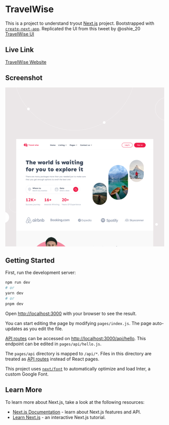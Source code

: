 # TravelWise

This is a project to understand tryout [Next.js](https://nextjs.org/) project. Bootstrapped with [`create-next-app`](https://github.com/vercel/next.js/tree/canary/packages/create-next-app). Replicated the UI from this tweet by @oshie_20 [TravelWise UI](https://twitter.com/oshie_20/status/1642808605740089345)

## Live Link
[TravelWise Website](https://travelwise-eight.vercel.app/)
## Screenshot
![TravelWise Intro Screenshot](./screenshots/travelwise.jpg)

## Getting Started

First, run the development server:

```bash
npm run dev
# or
yarn dev
# or
pnpm dev
```

Open [http://localhost:3000](http://localhost:3000) with your browser to see the result.

You can start editing the page by modifying `pages/index.js`. The page auto-updates as you edit the file.

[API routes](https://nextjs.org/docs/api-routes/introduction) can be accessed on [http://localhost:3000/api/hello](http://localhost:3000/api/hello). This endpoint can be edited in `pages/api/hello.js`.

The `pages/api` directory is mapped to `/api/*`. Files in this directory are treated as [API routes](https://nextjs.org/docs/api-routes/introduction) instead of React pages.

This project uses [`next/font`](https://nextjs.org/docs/basic-features/font-optimization) to automatically optimize and load Inter, a custom Google Font.

## Learn More

To learn more about Next.js, take a look at the following resources:

- [Next.js Documentation](https://nextjs.org/docs) - learn about Next.js features and API.
- [Learn Next.js](https://nextjs.org/learn) - an interactive Next.js tutorial.
